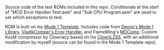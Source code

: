 Source code of the test ROMs included in this repo. Conditionals at the start of "MCD Error Handler Test.asm" and "Sub CPU Program.asm" are used to set which exceptions to test.


ROM is built on my [Mode 1 Template](https://github.com/OrionNavattan/Mega-CD-Mode-1-Template). Includes code from [Devon's Mode 1 Library](https://github.com/DevsArchive/mcd-mode-1-library), [VladikComper's Error Handler](https://github.com/vladikcomper/md-modules), and FlameWing's [MDComp](https://github.com/flamewing/mdcomp).
Custom KosM compressor by Clownacy based on his [ClownLZSS](https://github.com/Clownacy/clownlzss), with an additional modification by myself (source can be found in the Mode 1 Template repo).
